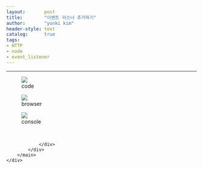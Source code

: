 ```yaml
---
layout:       post
title:        "이벤트 리스너 추가하기"
author:       "yunki kim"
header-style: text
catalog:      true
tags: 
- HTTP
- node
- event_listener
---
```


<head></head>
<body id="tt-body-page" class="">
<div id="wrap" class="wrap-right">
    <div id="container">
        <main class="main ">
            <div class="area-main">
                <div class="area-view">
                    <div class="article-header"></div>
                    <hr>
                    <div class="article-view">
                        <div class="contents_style">
                            <p></p><figure class="imageblock alignLeft" data-origin-width="0" data-origin-height="0" data-ke-mobilestyle="widthContent">
    <span data-lightbox="lightbox">
        <img src="/img/7J2067Kk7Yq4IOumrOyKpOuEiCDstpTqsIDtlZjquLA=/img.png" data-origin-width="0" data-origin-height="0" data-ke-mobilestyle="widthContent">
    </span>
    <figcaption>code</figcaption>
</figure><figure class="imageblock alignLeft" data-origin-width="0" data-origin-height="0" data-ke-mobilestyle="widthContent">
    <span data-lightbox="lightbox">
        <img src="/img/7J2067Kk7Yq4IOumrOyKpOuEiCDstpTqsIDtlZjquLA=/img_1.png" data-origin-width="0" data-origin-height="0" data-ke-mobilestyle="widthContent">
    </span>
    <figcaption>browser</figcaption>
</figure><figure class="imageblock alignLeft" data-origin-width="0" data-origin-height="0" data-ke-mobilestyle="widthContent">
    <span data-lightbox="lightbox">
        <img src="/img/7J2067Kk7Yq4IOumrOyKpOuEiCDstpTqsIDtlZjquLA=/img_2.png" data-origin-width="0" data-origin-height="0" data-ke-mobilestyle="widthContent">
    </span>
    <figcaption>console</figcaption>
</figure><p></p>
                        </div>
                        <br>
                        <div class="tags"></div>
                    </div>
                    
                </div>
            </div>
        </main>
    </div>
</div>


</body>